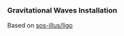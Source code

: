 ### Gravitational Waves Installation

Based on [sos-illus/ligo](https://github.com/StudioProcess/sos-illus/tree/master/ligo)
